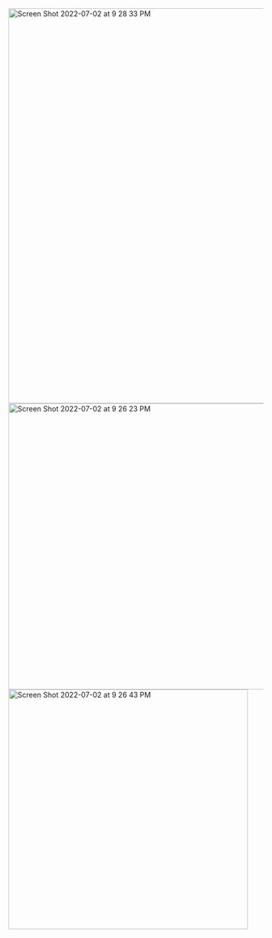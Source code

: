 
<img width="779" alt="Screen Shot 2022-07-02 at 9 28 33 PM" src="https://user-images.githubusercontent.com/94020074/177020923-b531d285-58c7-4b8a-ac99-fcea7b60303a.png">
<img width="564" alt="Screen Shot 2022-07-02 at 9 26 23 PM" src="https://user-images.githubusercontent.com/94020074/177020924-8ba0d8b8-3d33-4e54-a55b-508b79906a83.png">
<img width="473" alt="Screen Shot 2022-07-02 at 9 26 43 PM" src="https://user-images.githubusercontent.com/94020074/177020928-bb7c8671-5b59-4d59-862b-6ccba0d6fbcb.png">
